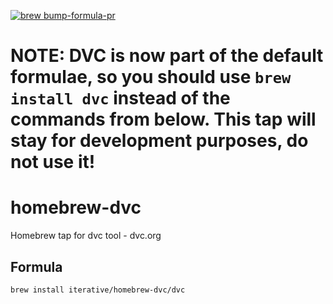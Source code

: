 [![brew bump-formula-pr](https://github.com/iterative/homebrew-dvc/workflows/update/badge.svg?branch=master)](https://github.com/Homebrew/homebrew-core/pulls?q=is%3Apr+is%3Aopen+dvc)

# NOTE: DVC is now part of the default formulae, so you should use `brew install dvc` instead of the commands from below. This tap will stay for development purposes, do not use it!

# homebrew-dvc
Homebrew tap for dvc tool - dvc.org
## Formula
```
brew install iterative/homebrew-dvc/dvc
```
